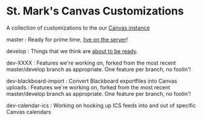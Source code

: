 # St. Mark's Canvas Customizations

A collection of customizations to the our [Canvas instance](http://stmarksschool.instructure.org)

master
: Ready for prime time, [live on the server](http://stmarksschool.instructure.org)!

develop
: Things that we think are [about to be ready](http://stmarksschool.test.instructure.org).

dev-XXXX
: Features we're working on, forked from the most recent master/develop branch as appropriate. One feature per branch, no foolin'!

dev-blackboard-import
: Convert Blackboard exportfiles into Canvas uploads.: Features we're working on, forked from the most recent master/develop branch as appropriate. One feature per branch, no foolin'!

dev-calendar-ics
: Working on hooking up ICS feeds into and out of specific Canvas calendars